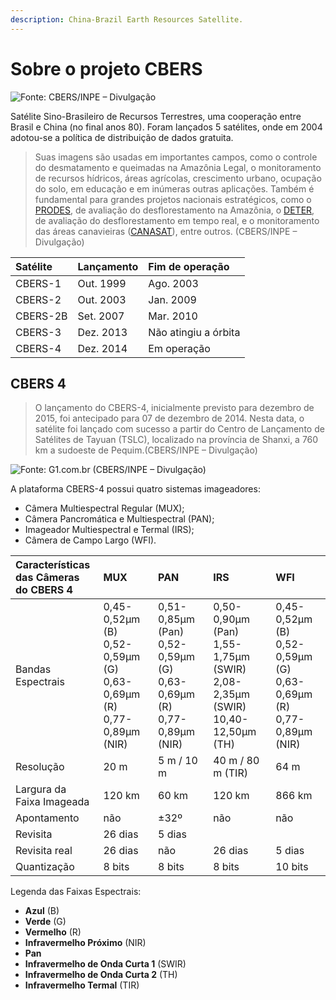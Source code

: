 ```yaml
---
description: China-Brazil Earth Resources Satellite.
---
```


# Sobre o projeto CBERS

![Fonte: CBERS/INPE &#x2013; Divulga&#xE7;&#xE3;o](http://www.cbers.inpe.br/img/satelites/maior/cbers4.jpg)

Satélite Sino-Brasileiro de Recursos Terrestres, uma cooperação entre Brasil e China \(no final anos 80\). Foram lançados 5 satélites, onde em 2004 adotou-se a política de distribuição de dados gratuita.

> Suas imagens são usadas em importantes campos, como o controle do desmatamento e queimadas na Amazônia Legal, o monitoramento de recursos hídricos, áreas agrícolas, crescimento urbano, ocupação do solo, em educação e em inúmeras outras aplicações. Também é fundamental para grandes projetos nacionais estratégicos, como o [PRODES](http://www.obt.inpe.br/prodes/), de avaliação do desflorestamento na Amazônia, o [DETER](http://www.obt.inpe.br/deter/), de avaliação do desflorestamento em tempo real, e o monitoramento das áreas canavieiras \([CANASAT](http://www.dsr.inpe.br/mapdsr/)\), entre outros. \(CBERS/INPE – Divulgação\)

| **Satélite** | **Lançamento** | **Fim de operação** |
| :--- | :--- | :--- |
| CBERS-1 | Out. 1999 | Ago. 2003 |
| CBERS-2 | Out. 2003 | Jan. 2009 |
| CBERS-2B | Set. 2007 | Mar. 2010 |
| CBERS-3 | Dez. 2013 | Não atingiu a órbita |
| CBERS-4 | Dez. 2014 | Em operação |

## CBERS 4

> O lançamento do CBERS-4, inicialmente previsto para dezembro de 2015, foi antecipado para 07 de dezembro de 2014. Nesta data, o satélite foi lançado com sucesso a partir do Centro de Lançamento de Satélites de Tayuan \(TSLC\), localizado na província de Shanxi, a 760 km a sudoeste de Pequim.\(CBERS/INPE – Divulgação\)

![Fonte: G1.com.br \(CBERS/INPE &#x2013; Divulga&#xE7;&#xE3;o\)](http://s2.glbimg.com/MbsJmTkU2aCdRTa01kAL9GFyfag=/s.glbimg.com/jo/g1/f/original/2014/11/28/cbers4.jpg)

A plataforma CBERS-4 possui quatro sistemas imageadores:

* Câmera Multiespectral Regular \(MUX\);
* Câmera Pancromática e Multiespectral \(PAN\);
* Imageador Multiespectral e Termal \(IRS\);
* Câmera de Campo Largo \(WFI\).

| **Características das Câmeras do CBERS 4** | **MUX** | **PAN** | **IRS** | **WFI** |
| :--- | :--- | :--- | :--- | :--- |
| Bandas Espectrais | 0,45-0,52μm \(B\) 0,52-0,59μm \(G\) 0,63-0,69μm \(R\) 0,77-0,89μm \(NIR\) | 0,51-0,85μm \(Pan\) 0,52-0,59μm \(G\) 0,63-0,69μm \(R\) 0,77-0,89μm \(NIR\) | 0,50-0,90μm \(Pan\) 1,55-1,75μm \(SWIR\) 2,08-2,35μm \(SWIR\) 10,40-12,50μm \(TH\) | 0,45-0,52μm \(B\) 0,52-0,59μm \(G\) 0,63-0,69μm \(R\) 0,77-0,89μm \(NIR\) |
| Resolução | 20 m | 5 m / 10 m | 40 m / 80 m \(TIR\) | 64 m |
| Largura da Faixa Imageada | 120 km | 60 km | 120 km | 866 km |
| Apontamento | não | ±32º | não | não |
| Revisita | 26 dias | 5 dias |   |   |
| Revisita real | 26 dias | não | 26 dias | 5 dias |
| Quantização | 8 bits | 8 bits | 8 bits | 10 bits |

Legenda das Faixas Espectrais:

* **Azul** \(B\)
* **Verde** \(G\)
* **Vermelho** \(R\)
* **Infravermelho Próximo** \(NIR\)
* **Pan**
* **Infravermelho de Onda Curta 1** \(SWIR\)
* **Infravermelho de Onda Curta 2** \(TH\)
* **Infravermelho Termal** \(TIR\)



